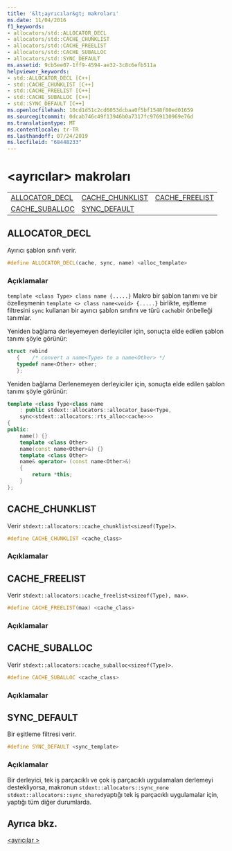 ```yaml
---
title: '&lt;ayrıcılar&gt; makroları'
ms.date: 11/04/2016
f1_keywords:
- allocators/std::ALLOCATOR_DECL
- allocators/std::CACHE_CHUNKLIST
- allocators/std::CACHE_FREELIST
- allocators/std::CACHE_SUBALLOC
- allocators/std::SYNC_DEFAULT
ms.assetid: 9cb5ee07-1ff9-4594-ae32-3c8c6efb511a
helpviewer_keywords:
- std::ALLOCATOR_DECL [C++]
- std::CACHE_CHUNKLIST [C++]
- std::CACHE_FREELIST [C++]
- std::CACHE_SUBALLOC [C++]
- std::SYNC_DEFAULT [C++]
ms.openlocfilehash: 10cd1d51c2cd6053dcbaa0f5bf1548f80ed01659
ms.sourcegitcommit: 0dcab746c49f13946b0a7317fc9769130969e76d
ms.translationtype: MT
ms.contentlocale: tr-TR
ms.lasthandoff: 07/24/2019
ms.locfileid: "68448233"
---
```

# <a name="ltallocatorsgt-macros"></a>&lt;ayrıcılar&gt; makroları

||||
|-|-|-|
|[ALLOCATOR_DECL](#allocator_decl)|[CACHE_CHUNKLIST](#cache_chunklist)|[CACHE_FREELIST](#cache_freelist)|
|[CACHE_SUBALLOC](#cache_suballoc)|[SYNC_DEFAULT](#sync_default)|

## <a name="allocator_decl"></a>  ALLOCATOR_DECL

Ayırıcı şablon sınıfı verir.

```cpp
#define ALLOCATOR_DECL(cache, sync, name) <alloc_template>
```

### <a name="remarks"></a>Açıklamalar

`template <class Type> class name {.....}` Makro bir şablon tanımı ve bir özelleşmenin `template <> class name<void> {.....}` birlikte, eşitleme filtresini `sync` kullanan bir ayırıcı şablon sınıfını ve türü `cache`bir önbelleği tanımlar.

Yeniden bağlama derleyemeyen derleyiciler için, sonuçta elde edilen şablon tanımı şöyle görünür:

```cpp
struct rebind
   {    /* convert a name<Type> to a name<Other> */
   typedef name<Other> other;
   };
```

Yeniden bağlama Derlenemeyen derleyiciler için, sonuçta elde edilen şablon tanımı şöyle görünür:

```cpp
template <class Type<class name
    : public stdext::allocators::allocator_base<Type,
    sync<stdext::allocators::rts_alloc<cache>>>
{
public:
    name() {}
    template <class Other>
    name(const name<Other>&) {}
    template <class Other>
    name& operator= (const name<Other>&)
    {
        return *this;
    }
};
```

## <a name="cache_chunklist"></a>CACHE_CHUNKLIST

Verir `stdext::allocators::cache_chunklist<sizeof(Type)>`.

```cpp
#define CACHE_CHUNKLIST <cache_class>
```

### <a name="remarks"></a>Açıklamalar

## <a name="cache_freelist"></a>CACHE_FREELIST

Verir `stdext::allocators::cache_freelist<sizeof(Type), max>`.

```cpp
#define CACHE_FREELIST(max) <cache_class>
```

### <a name="remarks"></a>Açıklamalar

## <a name="cache_suballoc"></a>  CACHE_SUBALLOC

Verir `stdext::allocators::cache_suballoc<sizeof(Type)>`.

```cpp
#define CACHE_SUBALLOC <cache_class>
```

### <a name="remarks"></a>Açıklamalar

## <a name="sync_default"></a>SYNC_DEFAULT

Bir eşitleme filtresi verir.

```cpp
#define SYNC_DEFAULT <sync_template>
```

### <a name="remarks"></a>Açıklamalar

Bir derleyici, tek iş parçacıklı ve çok iş parçacıklı uygulamaları derlemeyi destekliyorsa, makronun `stdext::allocators::sync_none` `stdext::allocators::sync_shared`yaptığı tek iş parçacıklı uygulamalar için, yaptığı tüm diğer durumlarda.

## <a name="see-also"></a>Ayrıca bkz.

[\<ayrıcılar >](../standard-library/allocators-header.md)
